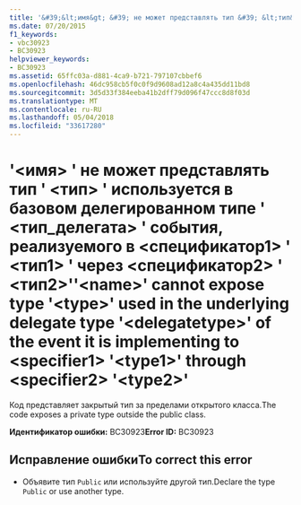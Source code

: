 ```yaml
---
title: '&#39;&lt;имя&gt; &#39; не может представлять тип &#39; &lt;тип&gt; &#39; используется в базовом делегированном типе &#39; &lt;тип_делегата&gt; &#39; события, реализуемого в &lt;спецификатор1&gt; &#39; &lt;тип1&gt; &#39; через &lt;спецификатор2&gt; &#39; &lt;тип2&gt;&#39;'
ms.date: 07/20/2015
f1_keywords:
- vbc30923
- BC30923
helpviewer_keywords:
- BC30923
ms.assetid: 65ffc03a-d881-4ca9-b721-797107cbbef6
ms.openlocfilehash: 46dc958cb5f0c0f9d9608ad12a8c4a435dd11bd8
ms.sourcegitcommit: 3d5d33f384eeba41b2dff79d096f47ccc8d8f03d
ms.translationtype: MT
ms.contentlocale: ru-RU
ms.lasthandoff: 05/04/2018
ms.locfileid: "33617280"
---
```

# <a name="39ltnamegt39-cannot-expose-type-39lttypegt39-used-in-the-underlying-delegate-type-39ltdelegatetypegt39-of-the-event-it-is-implementing-to-ltspecifier1gt-39lttype1gt39-through-ltspecifier2gt-39lttype2gt39"></a><span data-ttu-id="f8b4b-102">&#39;&lt;имя&gt; &#39; не может представлять тип &#39; &lt;тип&gt; &#39; используется в базовом делегированном типе &#39; &lt;тип_делегата&gt; &#39; события, реализуемого в &lt;спецификатор1&gt; &#39; &lt;тип1&gt; &#39; через &lt;спецификатор2&gt; &#39; &lt;тип2&gt;&#39;</span><span class="sxs-lookup"><span data-stu-id="f8b4b-102">&#39;&lt;name&gt;&#39; cannot expose type &#39;&lt;type&gt;&#39; used in the underlying delegate type &#39;&lt;delegatetype&gt;&#39; of the event it is implementing to &lt;specifier1&gt; &#39;&lt;type1&gt;&#39; through &lt;specifier2&gt; &#39;&lt;type2&gt;&#39;</span></span>
<span data-ttu-id="f8b4b-103">Код представляет закрытый тип за пределами открытого класса.</span><span class="sxs-lookup"><span data-stu-id="f8b4b-103">The code exposes a private type outside the public class.</span></span>  
  
 <span data-ttu-id="f8b4b-104">**Идентификатор ошибки:** BC30923</span><span class="sxs-lookup"><span data-stu-id="f8b4b-104">**Error ID:** BC30923</span></span>  
  
## <a name="to-correct-this-error"></a><span data-ttu-id="f8b4b-105">Исправление ошибки</span><span class="sxs-lookup"><span data-stu-id="f8b4b-105">To correct this error</span></span>  
  
-   <span data-ttu-id="f8b4b-106">Объявите тип `Public` или используйте другой тип.</span><span class="sxs-lookup"><span data-stu-id="f8b4b-106">Declare the type `Public` or use another type.</span></span>